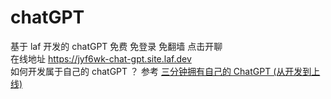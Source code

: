 # chatGPT
基于 laf 开发的 chatGPT 免费 免登录 免翻墙 点击开聊   
在线地址 https://jyf6wk-chat-gpt.site.laf.dev    
如何开发属于自己的 chatGPT ？ 参考 [三分钟拥有自己的 ChatGPT (从开发到上线)](https://zuofeng59556.github.io/my-blog/pages/quickStart/chatGPT/)
